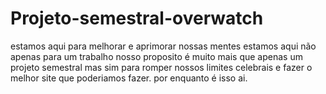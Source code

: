 # Projeto-semestral-overwatch
estamos aqui para melhorar e aprimorar nossas mentes
estamos aqui não apenas para um trabalho
nosso proposito é muito mais que apenas um projeto semestral
mas sim para romper nossos limites celebrais e fazer o melhor site que poderiamos fazer.
por enquanto é isso ai.

